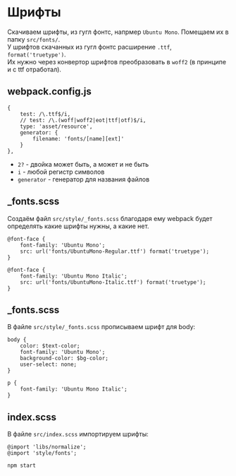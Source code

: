 # Шрифты
Скачиваем шрифты, из гугл фонтс, напрмер `Ubuntu Mono`. Помещаем их в папку `src/fonts/`.  
У шрифтов скачанных из гугл фонтс расширение `.ttf`, `format('truetype')`.  
Их нужно через конвертор шрифтов преобразовать в `woff2` (в принципе и с ttf отработал).

## webpack.config.js

    {
        test: /\.ttf$/i,
        // test: /\.(woff|woff2|eot|ttf|otf)$/i,
        type: 'asset/resource',
        generator: {
            filename: 'fonts/[name][ext]'
        }
    },

- `2?` - двойка может быть, а может и не быть
- `i` - любой регистр символов
- `generator` - генератор для названия файлов

## _fonts.scss
Создаём файл `src/style/_fonts.scss` благодаря ему webpack будет определять какие шрифты нужны, а какие нет.

    @font-face {
        font-family: 'Ubuntu Mono';
        src: url('fonts/UbuntuMono-Regular.ttf') format('truetype');
    }

    @font-face {
        font-family: 'Ubuntu Mono Italic';
        src: url('fonts/UbuntuMono-Italic.ttf') format('truetype');
    }

## _fonts.scss
В файле `src/style/_fonts.scss` прописываем шрифт для body:

    body {
        color: $text-color;
        font-family: 'Ubuntu Mono';
        background-color: $bg-color;
        user-select: none;
    }

    p {
        font-family: 'Ubuntu Mono Italic';
    }

## index.scss
В файле `src/index.scss` импортируем шрифты:

    @import 'libs/normalize';
    @import 'style/fonts';

`npm start`
